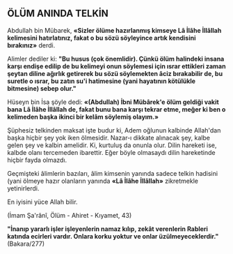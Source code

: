 ## ÖLÜM ANINDA TELKİN

Abdullah bin Mübarek, **«Sizler ölüme ha­zırlanmış kimseye Lâ İlâhe İllâllah kelimesini hatırlatınız, fakat o bu sözü söyleyince artık kendisini bırakınız»** derdi.

Alimler dediler ki: **"Bu husus (çok önemli­dir). Çünkü ölüm halindeki insana karşı endişe edilip de bu kelimeyi onun söylemesi için ısrar ettikleri zaman şeytan diline ağırlık getirerek bu sözü söylemekten âciz bırakabilir de, bu su­retle o ısrar, bu zatın su'i hatimesine (yani hayatının kötülükle bitmesine) sebep olur."**

Hüseyn bin İsa şöyle dedi: **«(Abdullah) İbni Mübârek'e ölüm geldiği vakit bana Lâ İlâhe İl­lâllah de, fakat bunu bana karşı tekrar etme, meğer ki ben o kelimeden başka ikinci bir kelâm söylemiş olayım.»**

Şüphesiz telkinden maksat işte budur ki, Adem oğlunun kalbinde Allah'dan başka hiçbir şey yok iken ölmesidir. Nazar-ı dikkate alına­cak şey, kalbe gelen şey ve kalbin amelidir. Ki, kurtuluş da onunla olur. Dilin hareketi ise, kalbde olanı tercemeden ibarettir. Eğer böyle olma­saydı dilin hareketinde hiçbir fayda olmazdı.

Geçmişteki âlimlerin bazıları, âlim kimse­nin yanında sadece telkin hadisini (yani ölme­ye hazır olanların yanında **«Lâ İlâhe İllâllah»** zikretmekle yetinirlerdi.

En iyisini yüce Allah bilir.

(İmam Şa'rânî, Ölüm - Ahiret - Kıyamet, 43)

**"İnanıp yararlı işler işleyenlerin namaz kılıp, zekât verenlerin Rableri katında ecirleri vardır. Onlara korku yoktur ve onlar üzülmeyecekler­dir."** (Bakara/277)
